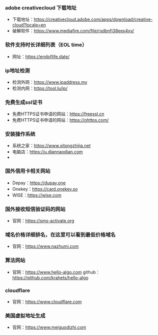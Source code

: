 <!--
 * @Author: findnr cym504875043@gmail.com
 * @Date: 2024-03-14 09:23:32
 * @LastEditors: findnr
 * @LastEditTime: 2024-04-07 18:26:19
 * @FilePath: \instance_collection\docs\web.md
 * @Description: 这是默认设置,请设置`customMade`, 打开koroFileHeader查看配置 进行设置: https://github.com/OBKoro1/koro1FileHeader/wiki/%E9%85%8D%E7%BD%AE
-->
### adobe creativecloud 下载地址
- 下载地址：https://creativecloud.adobe.com/apps/download/creative-cloud?locale=en
- 破解软件：https://www.mediafire.com/file/rsdbnfi38eex4xv/
### 软件支持时长详细列表（EOL time）
- 网址：https://endoflife.date/
### ip地址检测
- 检测外网：https://www.ipaddress.my
- 检测内网：https://tool.lu/ip/
### 免费生成ssl证书
- 免费HTTPS证书申请的网站：https://freessl.cn
- 免费HTTPS证书申请的网站：https://ohttps.com/
### 安装操作系统
- 系统之家：https://www.xitongzhijia.net
- 电脑店：https://u.diannaodian.com
- 
### 国外信用卡相关网站
- Depay：https://dupay.one
- Onekey：https://card.onekey.so
- WISE：https://wise.com
### 国外接收短信验证码的网站
- 官网：https://sms-activate.org
  
### 域名价格详细排名，在这里可以看到最低价格域名
- 官网：https://www.nazhumi.com

### 算法网站
- 官网：https://www.hello-algo.com github：https://github.com/krahets/hello-algo

### cloudflare
- 官网：https://www.cloudflare.com

### 美国虚拟地址生成
- 官网：https://www.meiguodizhi.com
